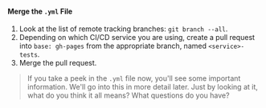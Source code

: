 #### Merge the `.yml` File

1. Look at the list of remote tracking branches: `git branch --all`.
1. Depending on which CI/CD service you are using, create a pull request into `base: gh-pages` from the appropriate branch, named `<service>-tests`.
1. Merge the pull request.

> If you take a peek in the `.yml` file now, you'll see some important information. We'll go into this in more detail later. Just by looking at it, what do you think it all means? What questions do you have?
